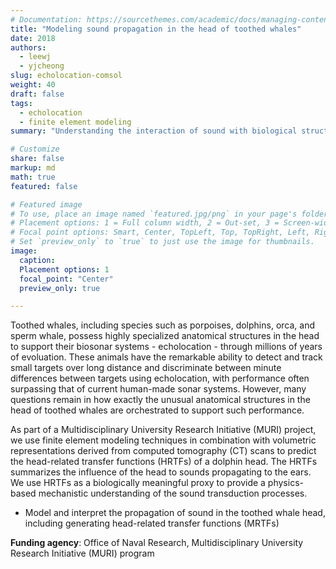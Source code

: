```yaml
---
# Documentation: https://sourcethemes.com/academic/docs/managing-content/
title: "Modeling sound propagation in the head of toothed whales"
date: 2018
authors: 
  - leewj
  - yjcheong
slug: echolocation-comsol
weight: 40
draft: false
tags: 
  - echolocation
  - finite element modeling
summary: "Understanding the interaction of sound with biological structures in toothed whale head."

# Customize
share: false
markup: md
math: true
featured: false

# Featured image
# To use, place an image named `featured.jpg/png` in your page's folder.
# Placement options: 1 = Full column width, 2 = Out-set, 3 = Screen-width
# Focal point options: Smart, Center, TopLeft, Top, TopRight, Left, Right, BottomLeft, Bottom, BottomRight
# Set `preview_only` to `true` to just use the image for thumbnails.
image:
  caption:
  Placement options: 1
  focal_point: "Center"
  preview_only: true

---
```


Toothed whales, including species such as porpoises, dolphins, orca, and sperm whale, possess highly specialized anatomical structures in the head to support their biosonar systems - echolocation - through millions of years of evoluation. These animals have the remarkable ability to detect and track small targets over long distance and discriminate between minute differences between targets using echolocation, with performance often surpassing that of current human-made sonar systems. However, many questions remain in how exactly the unusual anatomical structures in the head of toothed whales are orchestrated to support such performance.

As part of a Multidisciplinary University Research Initiative (MURI) project, we use finite element modeling techniques in combination with volumetric representations derived from computed tomography (CT) scans to predict the head-related transfer functions (HRTFs) of a dolphin head. The HRTFs summarizes the influence of the head to sounds propagating to the ears. We use HRTFs as a biologically meaningful proxy to provide a physics-based mechanistic understanding of the sound transduction processes.

- Model and interpret the propagation of sound in the toothed whale head, including generating head-related transfer functions (MRTFs)
<!-- TODO: link ASA 2023 talk -->

**Funding agency**: Office of Naval Research, Multidisciplinary University Research Initiative (MURI) program